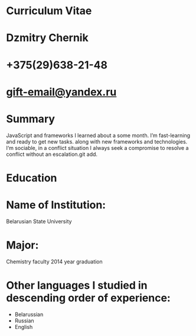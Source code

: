 # Curriculum Vitae
# Dzmitry Chernik
# +375(29)638-21-48
# gift-email@yandex.ru
# Summary
JavaScript and frameworks I learned about a some month. I’m fast-learning and ready to get new tasks.
along with new frameworks and technologies. I‘m sociable, in а conflict situation I always seek a compromise to resolve a conflict without an escalation.git add.
# Education
# Name of Institution:  
Belarusian State University
# Major:
Chemistry faculty
2014 year graduation
# Other languages I studied in descending order of experience:
* Belarussian
* Russian
* English